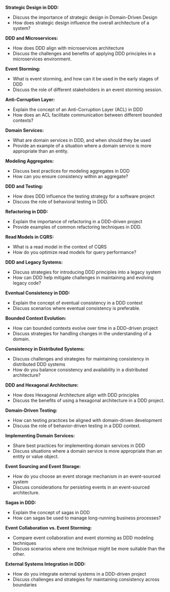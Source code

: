 **Strategic Design in DDD:**
 - Discuss the importance of strategic design in Domain-Driven Design
 - How does strategic design influence the overall architecture of a system?

**DDD and Microservices:**
 - How does DDD align with microservices architecture
 - Discuss the challenges and benefits of applying DDD principles in a microservices environment.

**Event Storming:**
 - What is event storming, and how can it be used in the early stages of DDD
 - Discuss the role of different stakeholders in an event storming session.

**Anti-Corruption Layer:**
 - Explain the concept of an Anti-Corruption Layer (ACL) in DDD
 - How does an ACL facilitate communication between different bounded contexts?

**Domain Services:**
 - What are domain services in DDD, and when should they be used
 - Provide an example of a situation where a domain service is more appropriate than an entity.

**Modeling Aggregates:**
 - Discuss best practices for modeling aggregates in DDD
 - How can you ensure consistency within an aggregate?

**DDD and Testing:**
 - How does DDD influence the testing strategy for a software project
 - Discuss the role of behavioral testing in DDD.

**Refactoring in DDD:**
 - Explain the importance of refactoring in a DDD-driven project
 - Provide examples of common refactoring techniques in DDD.

**Read Models in CQRS:**
 - What is a read model in the context of CQRS
 - How do you optimize read models for query performance?

**DDD and Legacy Systems:**
 - Discuss strategies for introducing DDD principles into a legacy system
 - How can DDD help mitigate challenges in maintaining and evolving legacy code?

**Eventual Consistency in DDD:**
 - Explain the concept of eventual consistency in a DDD context
 - Discuss scenarios where eventual consistency is preferable.

**Bounded Context Evolution:**
 - How can bounded contexts evolve over time in a DDD-driven project
 - Discuss strategies for handling changes in the understanding of a domain.

**Consistency in Distributed Systems:**
 - Discuss challenges and strategies for maintaining consistency in distributed DDD systems
 - How do you balance consistency and availability in a distributed architecture?

**DDD and Hexagonal Architecture:**
 - How does Hexagonal Architecture align with DDD principles
 - Discuss the benefits of using a hexagonal architecture in a DDD project.

**Domain-Driven Testing:**
 - How can testing practices be aligned with domain-driven development
 - Discuss the role of behavior-driven testing in a DDD context.

**Implementing Domain Services:**
 - Share best practices for implementing domain services in DDD
 - Discuss situations where a domain service is more appropriate than an entity or value object.

**Event Sourcing and Event Storage:**
 - How do you choose an event storage mechanism in an event-sourced system
 - Discuss considerations for persisting events in an event-sourced architecture.

**Sagas in DDD:**
 - Explain the concept of sagas in DDD
 - How can sagas be used to manage long-running business processes?

**Event Collaboration vs. Event Storming:**
 - Compare event collaboration and event storming as DDD modeling techniques
 - Discuss scenarios where one technique might be more suitable than the other.

**External Systems Integration in DDD:**
 - How do you integrate external systems in a DDD-driven project
 - Discuss challenges and strategies for maintaining consistency across boundaries
